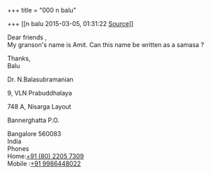 +++
title = "000 n balu"

+++
[[n balu	2015-03-05, 01:31:22 [Source](https://groups.google.com/g/samskrita/c/ojcBAeoyLLE)]]



  

Dear friends ,  
My granson's name is Amit. Can this name be written as a samasa ?  
  
Thanks,  
Balu  

Dr. N.Balasubramanian

9, VLN Prabuddhalaya

748 A, Nisarga Layout

Bannerghatta P.O.

Bangalore 560083  
India  
Phones  
Home:[+91 (80) 2205 7309](tel:+91%2080%202205%207309)  
Mobile :[+91 9986448022](tel:+91%2099864%2048022)

